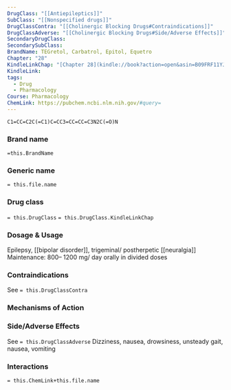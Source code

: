 ```yaml
---
DrugClass: "[[Antiepileptics]]"
SubClass: "[[Nonspecified drugs]]"
DrugClassContra: "[[Cholinergic Blocking Drugs#Contraindications]]"
DrugClassAdverse: "[[Cholinergic Blocking Drugs#Side/Adverse Effects]]"
SecondaryDrugClass: 
SecondarySubClass: 
BrandName: TEGretol, Carbatrol, Epitol, Equetro
Chapter: "28"
KindleLinkChap: "[Chapter 28](kindle://book?action=open&asin=B09FRF11YJ&location=14677)"
KindleLink: 
tags:
  - Drug
  - Pharmacology
Course: Pharmacology
ChemLink: https://pubchem.ncbi.nlm.nih.gov/#query=
---
```

```smiles
C1=CC=C2C(=C1)C=CC3=CC=CC=C3N2C(=O)N
```

### Brand name
`=this.BrandName`

### Generic name
`= this.file.name`

### Drug class 
`= this.DrugClass`
	`= this.DrugClass.KindleLinkChap`

### Dosage & Usage
Epilepsy, [[bipolar disorder]], trigeminal/ postherpetic [[neuralgia]] 
Maintenance: 800– 1200 mg/ day orally in divided doses

### Contraindications
See `= this.DrugClassContra`

### Mechanisms of Action

### Side/Adverse Effects
See `= this.DrugClassAdverse`
Dizziness, nausea, drowsiness, unsteady gait, nausea, vomiting 
### Interactions

`= this.ChemLink+this.file.name`

 